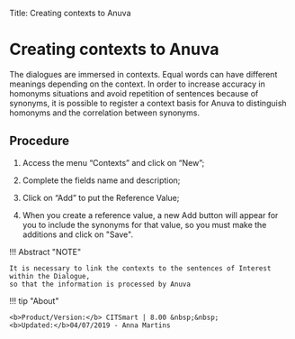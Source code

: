 Title: Creating contexts to Anuva
# Creating contexts to Anuva

The dialogues are immersed in contexts. Equal words can have different meanings depending on the context. In order to increase accuracy in homonyms situations and avoid repetition of sentences because of synonyms, it is possible to register a context basis for Anuva to distinguish homonyms and the correlation between synonyms.

Procedure
-----------
1.	Access the menu “Contexts” and click on “New”;

2.	Complete the fields name and description;

3.	Click on “Add” to put the Reference Value;

4.	When you create a reference value, a new Add button will appear for you to include the synonyms for that value, so you must make the additions and click on "Save".


!!! Abstract "NOTE"

    It is necessary to link the contexts to the sentences of Interest within the Dialogue, 
    so that the information is processed by Anuva
    
    
!!! tip "About"

    <b>Product/Version:</b> CITSmart | 8.00 &nbsp;&nbsp;
    <b>Updated:</b>04/07/2019 - Anna Martins
   

